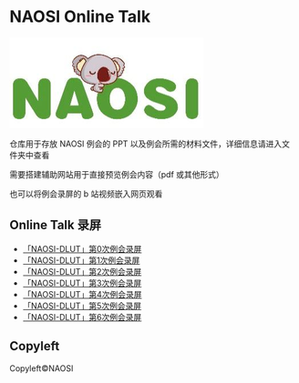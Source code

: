 # NAOSI Online Talk

![logo](https://github.com/NAOSI-DLUT/.github/blob/main/profile/logo.jpg)

仓库用于存放 NAOSI 例会的 PPT 以及例会所需的材料文件，详细信息请进入文件夹中查看

需要搭建辅助网站用于直接预览例会内容（pdf 或其他形式）

也可以将例会录屏的 b 站视频嵌入网页观看

## Online Talk 录屏

* [「NAOSI-DLUT」第0次例会录屏](https://www.bilibili.com/video/BV1qD4y1q7bo)
* [「NAOSI-DLUT」第1次例会录屏](https://t.bilibili.com/709034032003809284)
* [「NAOSI-DLUT」第2次例会录屏](https://www.bilibili.com/video/BV1ee4y1q7ZJ)
* [「NAOSI-DLUT」第3次例会录屏](https://www.bilibili.com/video/BV1me4y1q7sE)
* [「NAOSI-DLUT」第4次例会录屏](https://www.bilibili.com/video/BV1be4y147PD)
* [「NAOSI-DLUT」第5次例会录屏](https://www.bilibili.com/video/BV1aj411c7gF)
* [「NAOSI-DLUT」第6次例会录屏](https://www.bilibili.com/video/BV1CC4y1L7w3)

## Copyleft

Copyleft©️NAOSI
